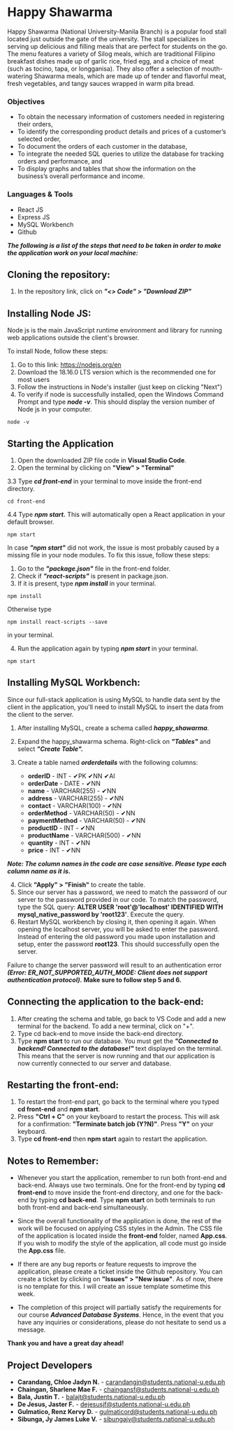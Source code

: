 # Happy Shawarma 
Happy Shawarma (National University-Manila Branch) is a popular food stall located just outside the gate of the university. The stall specializes
in serving up delicious and filling meals that are perfect for students on the go. The menu features a variety of Silog meals,
which are traditional Filipino breakfast dishes made up of garlic rice, fried egg, and a choice of meat (such as tocino, tapa, or
longganisa). They also offer a selection of mouth-watering Shawarma meals, which are made up of tender and flavorful meat,
fresh vegetables, and tangy sauces wrapped in warm pita bread.

### Objectives 
- To obtain the necessary information of customers needed in registering their orders,
- To identify the corresponding product details and prices of a customer’s selected order,
- To document the orders of each customer in the database,
- To integrate the needed SQL queries to utilize the database for tracking orders and performance, and
- To display graphs and tables that show the information on the business’s overall performance and income.


### Languages & Tools
- React JS
- Express JS
- MySQL Workbench
- Github

***The following is a list of the steps that need to be taken in order to make the application work on your local machine:***
## Cloning the repository:
1. In the repository link, click on ***"<> Code" > "Download ZIP"***
## Installing Node JS:
Node js is the main JavaScript runtime environment and library for running web applications outside the client's browser.

To install Node, follow these steps:
1. Go to this link: https://nodejs.org/en
2. Download the 18.16.0 LTS version which is the recommended one for most users
3. Follow the instructions in Node's installer (just keep on clicking "Next")
4. To verify if node is successfully installed, open the Windows Command Prompt and type ***node -v***. This should display the version number of Node js in your computer.
```
node -v
```
## Starting the Application
1. Open the downloaded ZIP file code in **Visual Studio Code**. 
2. Open the terminal by clicking on **"View" > "Terminal"** 

3.3 Type ***cd front-end*** in your terminal to move inside the front-end directory.
```
cd front-end
```
4.4 Type ***npm start.*** This will automatically open a React application in your default browser.
```
npm start
```

In case ***"npm start"*** did not work, the issue is most probably caused by a missing file in your node modules. To fix this issue, follow these steps:
1. Go to the ***"package.json"*** file in the front-end folder.
2. Check if ***"react-scripts"*** is present in package.json.
3. If it is present, type ***npm install*** in your terminal.
```
npm install
```
Otherwise type 
```
npm install react-scripts --save
```
in your terminal. 

4. Run the application again by typing ***npm start*** in your terminal.
```
npm start
```
## Installing MySQL Workbench:
Since our full-stack application is using MySQL to handle data sent by the client in the application, you'll need to install MySQL to insert the data from the client to the server.
1. After installing MySQL, create a schema called ***happy_shawarma***.
2. Expand the happy_shawarma schema. Right-click on ***"Tables"*** and select ***"Create Table".***
3. Create a table named ***orderdetails*** with the following columns:

    - **orderID** - INT - ✔PK ✔NN ✔AI	
    - **orderDate** - DATE - ✔NN	
    - **name** - VARCHAR(255) - ✔NN		
    - **address** - VARCHAR(255) - ✔NN	
    - **contact** - VARCHAR(100) - ✔NN
    - **orderMethod** - VARCHAR(50) - ✔NN	
    - **paymentMethod** - VARCHAR(50) - ✔NN	
    - **productID** - INT - ✔NN
    - **productName** - VARCHAR(500) - ✔NN
    - **quantity** - INT - ✔NN
    - **price** - INT - ✔NN
    
***Note: The column names in the code are case sensitive. Please type each column name as it is.***

4. Click **"Apply" > "Finish"** to create the table.
5. Since our server has a password, we need to match the password of our server to the password provided in our code. 
To match the password, type the SQL query: **ALTER USER 'root'@'localhost' IDENTIFIED WITH mysql_native_password by 'root123'**. Execute the query.
6. Restart MySQL workbench by closing it, then opening it again. When opening the localhost server, you will be asked to enter the password. 
Instead of entering the old password you made upon installation and setup, enter the password **root123**. This should successfully open the server.

Failure to change the server password will result to an authentication error
***(Error: ER_NOT_SUPPORTED_AUTH_MODE: Client does not support authentication protocol).***
**Make sure to follow step 5 and 6.**

## Connecting the application to the back-end:
1. After creating the schema and table, go back to VS Code and add a new terminal for the backend. To add a new terminal, click on "+".
2. Type cd back-end to move inside the back-end directory. 
3. Type **npm start** to run our database. You must get the ***"Connected to backend! Connected to the database!"*** text displayed on the terminal. 
This means that the server is now running and that our application is now currently connected to our server and database.

## Restarting the front-end:
1. To restart the front-end part, go back to the terminal where you typed **cd front-end** and **npm start**.
2. Press **"Ctrl + C"** on your keyboard to restart the process. This will ask for a confirmation: **"Terminate batch job (Y?N)"**. Press **"Y"** on your keyboard.
3. Type **cd front-end** then **npm start** again to restart the application.

## Notes to Remember:
- Whenever you start the application, remember to run both front-end and back-end. 
Always use two terminals. One for the front-end by typing **cd front-end** to move inside the front-end directory, 
and one for the back-end by typing **cd back-end**. Type **npm start** on both terminals to run both front-end and back-end simultaneously. 

- Since the overall functionality of the application is done, the rest of the work will be focused on applying CSS styles in the Admin. 
The CSS file of the application is located inside the **front-end** folder, named **App.css**. If you wish to modify the style of the application, 
all code must go inside the **App.css** file. 

- If there are any bug reports or feature requests to improve the application, please create a ticket inside the Github repository. 
You can create a ticket by clicking on **"Issues" > "New issue"**. As of now, there is no template for this. I will create an issue 
template sometime this week.

- The completion of this project will partially satisfy the requirements for our course ***Advanced Database Systems***. 
Hence, in the event that you have any inquiries or considerations, please do not hesitate to send us a message.

**Thank you and have a great day ahead!**

## Project Developers
- **Carandang, Chloe Jadyn N.**  - carandangjn@students.national-u.edu.ph
- **Chaingan, Sharlene Mae F.**  - chaingansf@students.national-u.edu.ph
- **Bala, Justin T.**            - balajt@students.national-u.edu.ph
- **De Jesus, Jaster F.**        - dejesusjf@students.national-u.edu.ph
- **Gulmatico, Renz Kervy D.**      - gulmaticord@students.national-u.edu.ph
- **Sibunga, Jy James Luke V.**  - sibungajv@students.national-u.edu.ph
